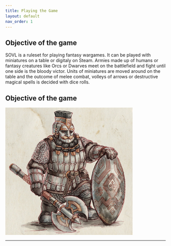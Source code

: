 ```yaml
---
title: Playing the Game
layout: default
nav_order: 1
---
```




## Objective of the game

SOVL is a ruleset for playing fantasy wargames. It can be played with miniatures on a table or digitaly on Steam. Armies made up of humans or fantasy creatures like Orcs or Dwarves meet on the battlefield and fight until one side is the bloody victor. Units of miniatures are moved around on the table and the outcome of melee combat, volleys of arrows or destructive magical spells is decided with dice rolls.

## Objective of the game



<img style="float: center;" src="../assets/images/deepguard.png" width="400">

----
